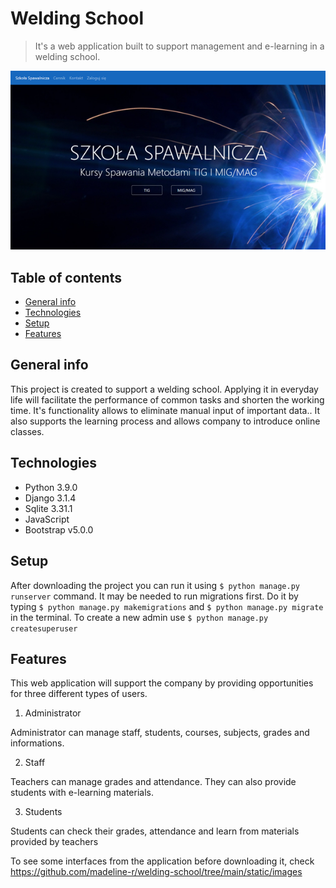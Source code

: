 # Welding School

>It's a web application built to support management and e-learning in a welding school. 

<img src="https://github.com/madeline-r/welding-school/blob/main/static/images/home.jpg" alt="drawing" width="1000"/>


## Table of contents

* [General info](#general-info)
* [Technologies](#technologies)
* [Setup](#setup)
* [Features](#features)

## General info

This project is created to support a welding school. Applying it in everyday life will facilitate the performance of common tasks and shorten the working time. It's functionality allows to eliminate manual input of important data.. It also supports the learning process and allows company to introduce online classes.

## Technologies

* Python 3.9.0
* Django 3.1.4
* Sqlite 3.31.1
* JavaScript
* Bootstrap v5.0.0


## Setup

After downloading the project you can run it using ```$ python manage.py runserver``` command. 
It may be needed to run migrations first. Do it by typing ```$ python manage.py makemigrations``` and ```$ python manage.py migrate``` in the terminal. 
To create a new admin use ```$ python manage.py createsuperuser```

## Features

This web application will support the company by providing opportunities for three different types of users.

1. Administrator

  Administrator can manage staff, students, courses, subjects, grades and informations.  

2. Staff

  Teachers can manage grades and attendance. They can also provide students with e-learning materials. 

3. Students

  Students can check their grades, attendance and learn from materials provided by teachers 

To see some interfaces from the application before downloading it, check https://github.com/madeline-r/welding-school/tree/main/static/images



